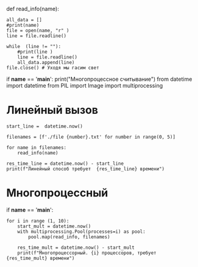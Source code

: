 

def read_info(name):

    all_data = []
    #print(name)
    file = open(name, "r" )
    line = file.readline()

    while  (line != ""):
        #print(line )
        line = file.readline()
        all_data.append(line)
    file.close() # Уходя мы гасим свет

if __name__ == '__main__':
    print("Многопроцессное считывание")
    from datetime import datetime
    from PIL import Image
    import multiprocessing
# Линейный вызов
    start_line =  datetime.now()

    filenames = [f'./file {number}.txt' for number in range(0, 5)]

    for name in filenames:
        read_info(name)

    res_time_line = datetime.now() - start_line
    print(f"Линейный способ требует  {res_time_line} времени")
# Многопроцессный

if __name__ == '__main__':

    for i in range (1, 10):
        start_mult = datetime.now()
        with multiprocessing.Pool(processes=i) as pool:
            pool.map(read_info, filenames)

        res_time_mult = datetime.now() - start_mult
        print(f"Многопроцессорный. {i} процессоров, требует  {res_time_mult} времени")
